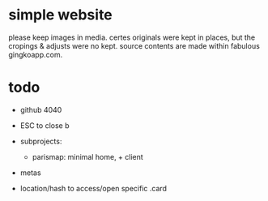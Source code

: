 # simple website
please keep images in media. certes originals were kept in places, but the cropings & adjusts were no kept. source contents are made within fabulous gingkoapp.com.

# todo 
- github 4040
- ESC to close b

- subprojects:
  - parismap: minimal home, + client

- metas
- location/hash to access/open specific .card
